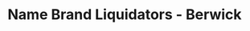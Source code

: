 ---
title: "Name Brand Liquidators - Berwick"
url: /berwick/name-brand-liquidators-berwick/
shop: Kramladen
---
